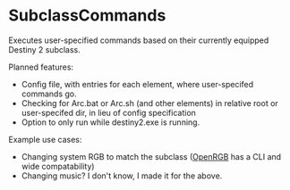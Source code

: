 # SubclassCommands
Executes user-specified commands based on their currently equipped Destiny 2 subclass.

Planned features:
- Config file, with entries for each element, where user-specifed commands go.
- Checking for Arc.bat or Arc.sh (and other elements) in relative root or user-specifed dir, in lieu of config specification
- Option to only run while destiny2.exe is running.

Example use cases:
- Changing system RGB to match the subclass ([OpenRGB](https://openrgb.org/) has a CLI and wide compatability)
- Changing music? I don't know, I made it for the above.



